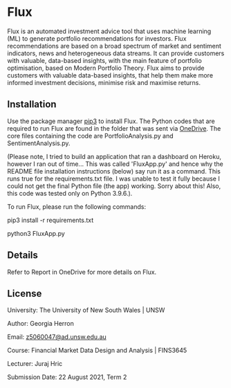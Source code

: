 # Flux

Flux is an automated investment advice tool that uses machine learning (ML) to generate portfolio recommendations for investors. Flux recommendations are based on a broad spectrum of market and sentiment indicators, news and heterogeneous data streams. It can provide customers with valuable, data-based insights, with the main feature of portfolio optimisation, based on Modern Portfolio Theory. Flux aims to provide customers with valuable data-based insights, that help them make more informed investment decisions, minimise risk and maximise returns.


## Installation

Use the package manager [pip3](https://pip.pypa.io/en/stable/) to install Flux. The Python codes that are required to run Flux are found in the folder that was sent via [OneDrive](https://unsw-my.sharepoint.com/:f:/g/personal/z5060047_ad_unsw_edu_au/EnMGb8osMd1Flowb2KGfpmwBfzz8RUyVWRU-C0mChXRj-A?e=X0lSWg). 
The core files containing the code are PortfolioAnalysis.py and SentimentAnalysis.py. 

(Please note, I tried to build an application that ran a dashboard on Heroku, however I ran out of time... This was called 'FluxApp.py' and hence why the README file installation instructions (below) say run it as a command. This runs true for the requirements.txt file. I was unable to test it fully because I could not get the final Python file (the app) working. Sorry about this! Also, this code was tested only on Python 3.9.6.).

To run Flux, please run the following commands:

pip3 install -r requirements.txt 

python3 FluxApp.py


## Details

Refer to Report in OneDrive for more details on Flux.


## License

University: The University of New South Wales | UNSW

Author: Georgia Herron

Email: z5060047@ad.unsw.edu.au

Course: Financial Market Data Design and Analysis | FINS3645

Lecturer: Juraj Hric

Submission Date: 22 August 2021, Term 2
